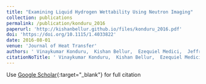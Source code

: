 ```yaml
---
title: "Examining Liquid Hydrogen Wettability Using Neutron Imaging"
collection: publications
permalink: /publication/konduru_2016
paperurl: 'http://kishanbellur.github.io/files/konduru_2016.pdf'
doi: 'https://doi.org/10.1115/1.4033822'
date: 2016-08-01
venue: 'Journal of Heat Transfer'
authors: ' Vinaykumar Konduru,  Kishan Bellur,  Ezequiel Medici,  Jeffrey Allen,  Chang Choi,  Daniel Hussey,  David Jacobson,  Juscelino Leao,  John McQuillen,  James Hermanson.'
citationNoTitle: ' Vinaykumar Konduru,  Kishan Bellur,  Ezequiel Medici,  Jeffrey Allen,  Chang Choi,  Daniel Hussey,  David Jacobson,  Juscelino Leao,  John McQuillen,  James Hermanson. <i>Journal of Heat Transfer</i>, 2016.'
---
```

Use [Google Scholar](https://scholar.google.com/scholar?q=Examining+Liquid+Hydrogen+Wettability+Using+Neutron+Imaging){:target="_blank"} for full citation